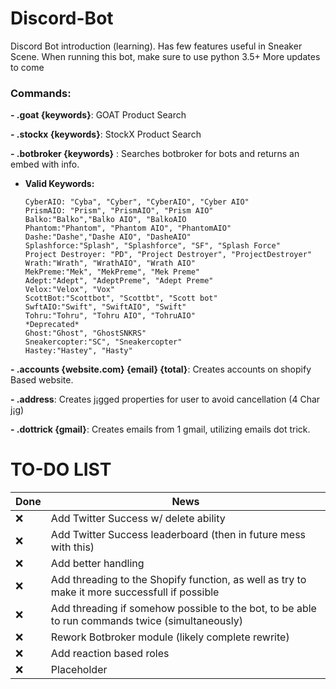 # Discord-Bot
Discord Bot introduction (learning). Has few features useful in Sneaker Scene. When running this bot, make sure to use python 3.5+ 
More updates to come

### Commands:
 **- .goat {keywords}**: GOAT Product Search
 
 **- .stockx {keywords}**: StockX Product Search
 
 **- .botbroker {keywords}** : Searches botbroker for bots and returns an embed with info.
   - **Valid Keywords:**
	 ```
	 CyberAIO: "Cyba", "Cyber", "CyberAIO", "Cyber AIO"
	 PrismAIO: "Prism", "PrismAIO", "Prism AIO"
	 Balko:"Balko","Balko AIO", "BalkoAIO
	 Phantom:"Phantom", "Phantom AIO", "PhantomAIO"
	 Dashe:"Dashe","Dashe AIO", "DasheAIO"
	 Splashforce:"Splash", "Splashforce", "SF", "Splash Force"
	 Project Destroyer: "PD", "Project Destroyer", "ProjectDestroyer"
	 Wrath:"Wrath", "WrathAIO", "Wrath AIO"
	 MekPreme:"Mek", "MekPreme", "Mek Preme"
	 Adept:"Adept", "AdeptPreme", "Adept Preme"
	 Velox:"Velox", "Vox"
	 ScottBot:"Scottbot", "Scottbt", "Scott bot"
	 SwftAIO:"Swift", "SwiftAIO", "Swift"
	 Tohru:"Tohru", "Tohru AIO", "TohruAIO"
	 *Deprecated*
	 Ghost:"Ghost", "GhostSNKRS"
	 Sneakercopter:"SC", "Sneakercopter"
	 Hastey:"Hastey", "Hasty"
	 ```

 **- .accounts {website.com} {email} {total}**: Creates accounts on shopify Based website.
 
 **- .address**: Creates j¡gged properties for user to avoid cancellation (4 Char j¡g)
 
 **- .dottrick {gmail}**: Creates emails from 1 gmail, utilizing emails dot trick.


# TO-DO LIST
| **Done** | **News** |
| -------- | -------- |
| ❌| Add Twitter Success w/ delete ability |
| ❌| Add Twitter Success leaderboard (then in future mess with this) |
| ❌| Add better handling |
| ❌| Add threading to the Shopify function, as well as try to make it more successfull if possible |
| ❌| Add threading if somehow possible to the bot, to be able to run commands twice (simultaneously) |
| ❌| Rework Botbroker module (likely complete rewrite) |
| ❌| Add reaction based roles |
|❌| Placeholder |
